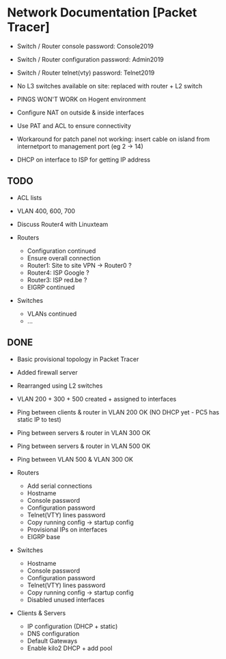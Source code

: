 #  Network Documentation [Packet Tracer]

- Switch / Router console password: Console2019
- Switch / Router configuration password: Admin2019
- Switch / Router telnet(vty) password: Telnet2019

- No L3 switches available on site: replaced with router + L2 switch
- PINGS WON'T WORK on Hogent environment
- Configure NAT on outside & inside interfaces
- Use PAT and ACL to ensure connectivity
- Workaround for patch panel not working: insert cable on island from internetport to management port (eg 2 -> 14)
- DHCP on interface to ISP for getting IP address

## TODO

- ACL lists
- VLAN 400, 600, 700
- Discuss Router4 with Linuxteam
- Routers
  - Configuration continued
  - Ensure overall connection
  - Router1: Site to site VPN -> Router0 ?
  - Router4: ISP Google ?
  - Router3: ISP red.be ?
  - EIGRP continued

- Switches
  - VLANs continued
  - ...

## DONE

- Basic provisional topology in Packet Tracer
- Added firewall server
- Rearranged using L2 switches
- VLAN 200 + 300 + 500 created + assigned to interfaces
- Ping between clients & router in VLAN 200 OK (NO DHCP yet - PC5 has static IP to test)
- Ping between servers & router in VLAN 300 OK
- Ping between servers & router in VLAN 500 OK
- Ping between VLAN 500 & VLAN 300 OK
- Routers
  - Add serial connections
  - Hostname
  - Console password
  - Configuration password
  - Telnet(VTY) lines password
  - Copy running config -> startup config
  - Provisional IPs on interfaces
  - EIGRP base

- Switches
  - Hostname
  - Console password
  - Configuration password
  - Telnet(VTY) lines password
  - Copy running config -> startup config
  - Disabled unused interfaces

- Clients & Servers 
  - IP configuration (DHCP + static)
  - DNS configuration
  - Default Gateways
  - Enable kilo2 DHCP + add pool
